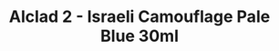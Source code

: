 ---
layout: product
title: "Alclad 2 - Israeli Camouflage Pale Blue 30ml"
price: "TBA" 
desc: "Metalizer boja"
img_path: "/assets/img/ALCE602.jpg"
brand: "N/A"
available: false
special_offer: false
new: false
soon: false
cat: "040000"
subcat: "040300"
subsubcat: "0N/A"
sifra: "ALCE602"
popular: false
---